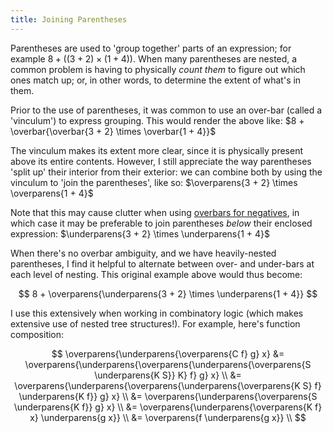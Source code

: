 ```yaml
---
title: Joining Parentheses
---
```


Parentheses are used to 'group together' parts of an expression; for example
$8 + ((3 + 2) \times (1 + 4))$. When many parentheses are nested, a common
problem is having to physically *count them* to figure out which ones match up;
or, in other words, to determine the extent of what's in them.

Prior to the use of parentheses, it was common to use an over-bar (called a
'vinculum') to express grouping. This would render the above like:
$8 + \overbar{\overbar{3 + 2} \times \overbar{1 + 4}}$

<div style="display: none;">

\newcommand{\overparens}[1]{\ensuremath{\bigl(\text{$\overline{\mathstrut\smash{\text{#1}}}$}\bigr)}}
\newcommand{\underparens}[1]{\ensuremath{\bigl(\text{$\underline{\mathstrut\smash{\text{#1}}}$}\bigr)}}

</div>

The vinculum makes its extent more clear, since it is physically present above
its entire contents. However, I still appreciate the way parentheses 'split up'
their interior from their exterior: we can combine both by using the vinculum to
'join the parentheses', like so: $\overparens{3 + 2} \times \overparens{1 + 4}$

Note that this may cause clutter when using
[overbars for negatives](negative_bar_notation.html), in which case it may be
preferable to join parentheses *below* their enclosed expression:
$\underparens{3 + 2} \times \underparens{1 + 4}$

When there's no overbar ambiguity, and we have heavily-nested parentheses, I
find it helpful to alternate between over- and under-bars at each level of
nesting. This original example above would thus become:

$$
8 + \overparens{\underparens{3 + 2} \times \underparens{1 + 4}}
$$

I use this extensively when working in combinatory logic (which makes extensive
use of nested tree structures!). For example, here's function composition:

$$
\overparens{\underparens{\overparens{C f} g} x}
  &= \overparens{\underparens{\overparens{\underparens{\overparens{S \underparens{K S}} K} f} g} x} \\
  &= \overparens{\underparens{\overparens{\underparens{\overparens{K S} f} \underparens{K f}} g} x} \\
  &= \overparens{\underparens{\overparens{S \underparens{K f}} g} x} \\
  &= \overparens{\underparens{\overparens{K f} x} \underparens{g x}} \\
  &= \overparens{f \underparens{g x}} \\
$$
